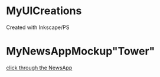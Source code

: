 # MyUICreations
Created with Inkscape/PS


# MyNewsAppMockup"Tower"
[click through the NewsApp](https://github.com/Krak733/MyUICreations/blob/main/MyNewsApp/Tower/logo.html)
